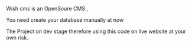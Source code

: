 Wish cms is an OpenSoure CMS ,

You need create your database manually at now

The Project on dev stage therefore using this code on live website at your own risk.

